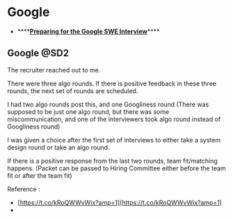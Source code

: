 # Google

* \*\*\*\*[**Preparing for the Google SWE Interview**](https://medium.com/jinal-parikh/preparing-for-the-google-swe-interview-11c719ede482)\*\*\*\*

## Google @SD2 <a id="9dd8"></a>

The recruiter reached out to me.

There were three algo rounds. If there is positive feedback in these three rounds, the next set of rounds are scheduled.

I had two algo rounds post this, and one Googliness round \(There was supposed to be just one algo round, but there was some miscommunication, and one of the interviewers took algo round instead of Googliness round\)

I was given a choice after the first set of interviews to either take a system design round or take an algo round.

If there is a positive response from the last two rounds, team fit/matching happens. \(Packet can be passed to Hiring Committee either before the team fit or after the team fit\)

Reference :

* [https://t.co/kRoQWWvWix?amp=1](https://t.co/kRoQWWvWix?amp=1)
* 
